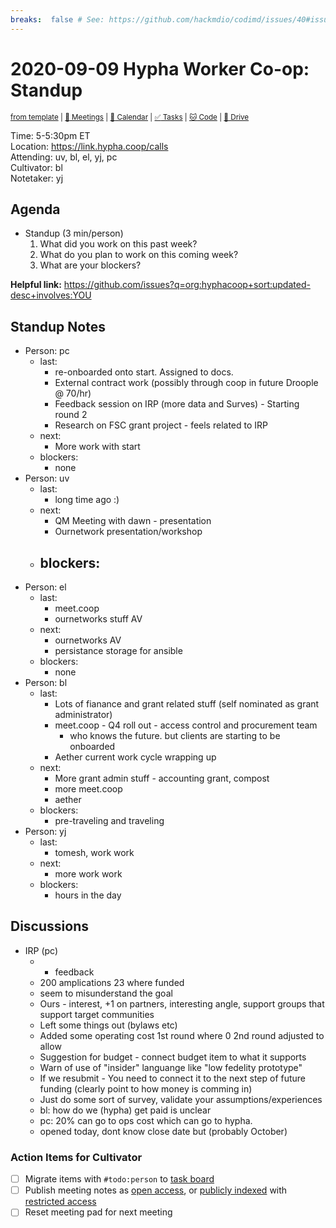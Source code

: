 ```yaml
---
breaks:  false # See: https://github.com/hackmdio/codimd/issues/40#issuecomment-172927690
---
```

# 2020-09-09 Hypha Worker Co-op: Standup

<sup>[from template][template] | [:notebook: Meetings][meetings] | [:date: Calendar][calendar] | [:white_check_mark: Tasks][tasks] | [:cat: Code][gh] | [:open_file_folder: Drive][drive]</sup>

Time:       5-5:30pm ET  
Location:   https://link.hypha.coop/calls  
Attending:  uv, bl, el, yj, pc  
Cultivator: bl  
Notetaker:  yj  

## Agenda

- Standup (3 min/person)
  1. What did you work on this past week?
  2. What do you plan to work on this coming week?
  3. What are your blockers?
  
**Helpful link:** https://github.com/issues?q=org:hyphacoop+sort:updated-desc+involves:YOU

## Standup Notes

- Person: pc
	- last:
	    - re-onboarded onto start. Assigned to docs.
	    - External contract work (possibly through coop in future Droople @ 70/hr)
	    - Feedback session on IRP (more data and Surves) - Starting round 2
	    - Research on FSC grant project - feels related to IRP
	- next: 
	    - More work with start
	- blockers: 
	    - none
- Person: uv
	- last: 
	    - long time ago :)
	- next: 
	    - QM Meeting with dawn - presentation
	    - Ournetwork presentation/workshop
	- blockers: 
	    - 
- Person: el
	- last: 
	    - meet.coop
	    - ournetworks stuff AV
	- next: 
	    - ournetworks AV
	    - persistance storage for ansible
	- blockers: 
	    - none
- Person: bl
	- last: 
	    - Lots of fianance and grant related stuff (self nominated as grant administrator)
	    - meet.coop - Q4 roll out - access control and procurement team
	        - who knows the future. but clients are starting to be onboarded
        - Aether current work cycle wrapping up
	- next: 
	    - More grant admin stuff - accounting grant, compost
	    - more meet.coop
	    - aether
	- blockers:
	    - pre-traveling and traveling
- Person: yj
	- last: 
	    - tomesh, work work
	- next:
	    - more work work
	- blockers:
	    - hours in the day

## Discussions

- IRP (pc)
    - + feedback
    - 200 amplications 23 where funded
    - seem to misunderstand the goal
    - Ours - interest, +1 on partners, interesting angle, support groups that support target communities
    - Left some things out (bylaws etc)
    - Added some operating cost 1st round where 0 2nd round adjusted to allow
    - Suggestion for budget - connect budget item to what it supports
    - Warn of use of "insider" languange like "low fedelity prototype"
    - If we resubmit - You need to connect it to the next step of future funding (clearly point to how money is comming in)
    - Just do some sort of survey, validate your assumptions/experiences
    - bl: how do we (hypha) get paid is unclear
    - pc: 20% can go to ops cost which can go to hypha. 
    - opened today, dont know close date but (probably October)


### Action Items for Cultivator

- [ ] Migrate items with `#todo:person` to [task board][tasks]
- [ ] Publish meeting notes as [open access][public], or [publicly indexed][index] with [restricted access][private]
- [ ] Reset meeting pad for next meeting

<!-- Links: Important -->
[template]: https://link.hypha.coop/standup-template
[meetings]: https://link.hypha.coop/meetings
[calendar]: https://link.hypha.coop/calendar
[tasks]:    https://link.hypha.coop/tasks
[gh]:       https://link.hypha.coop/gh
[drive]:    https://link.hypha.coop/drive

<!-- Links: Archive -->
[public]:   https://github.com/hyphacoop/organizing/new/master?filename=_posts/meeting-notes/2020-MM-DD-standup.md
[index]:    https://github.com/hyphacoop/organizing/new/master?filename=_posts/private/meeting-notes/2020-MM-DD-standup.md&value=Empty%20file%20for%20public%20indexing%20of%20access-restricted%20file.
[private]:  https://github.com/hyphacoop/organizing-private/new/master?filename=meeting-notes/2020-MM-DD-standup.md

